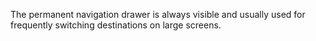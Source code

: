 The permanent navigation drawer is always visible and usually used for frequently switching  destinations on large screens.